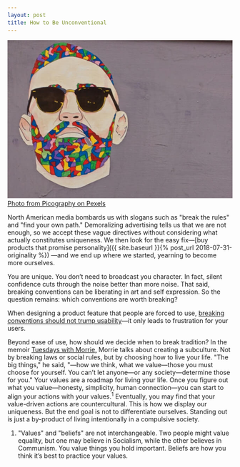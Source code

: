 ```yaml
---
layout: post
title: How to Be Unconventional
---
```


![Graffiti of a man with a colourful beard](/images/art-man.jpg)
[Photo from Picography on Pexels](https://www.pexels.com/photo/art-graffiti-illustration-man-4776/)
  
North American media bombards us with slogans such as "break the rules" and "find your own path." Demoralizing advertising tells us that we are not enough, so we accept these vague directives without considering what actually constitutes uniqueness. We then look for the easy fix—[buy products that promise personality]({{ site.baseurl }}{% post_url 2018-07-31-originality %})
—and we end up where we started, yearning to become more ourselves. 

You are unique. You don’t need to broadcast you character. In fact, silent confidence cuts through the noise better than more noise. That said, breaking conventions can be liberating in art and self expression. So the question remains: which conventions are worth breaking?
 
When designing a product feature that people are forced to use, [breaking conventions should not trump usability](https://sivers.org/quirks)—it only leads to frustration for your users.   

Beyond ease of use, how should we decide when to break tradition? In the memoir [Tuesdays with Morrie,](https://www.amazon.com/Tuesdays-Morrie-Greatest-Lesson-Anniversary/dp/076790592X/ref=sr_1_1?ie=UTF8&qid=1547942492&sr=8-1&keywords=tuesdays+with+morrie) Morrie talks about creating a subculture. Not by breaking laws or social rules, but by choosing how to live your life. "The big things," he said, "—how we think, what we value—those you must choose for yourself. You can’t let anyone—or any society—determine those for you." Your values are a roadmap for living your life. Once you figure out what you value—honesty, simplicity, human connection—you can start to align your actions with your values.<sup>1</sup> Eventually, you may find that your value-driven actions are countercultural. This is how we display our uniqueness. But the end goal is not to differentiate ourselves. Standing out is just a by-product of living intentionally in a compulsive society.   

1. "Values" and "beliefs" are not interchangeable. Two people might value equality, but one may believe in Socialism, while the other believes in Communism. You value things you hold important. Beliefs are how you think it’s best to practice your values.

